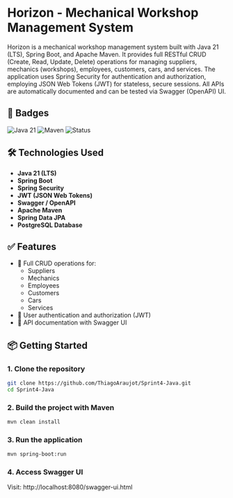 # Horizon - Mechanical Workshop Management System

Horizon is a mechanical workshop management system built with Java 21 (LTS), Spring Boot, and Apache Maven. It provides full RESTful CRUD (Create, Read, Update, Delete) operations for managing suppliers, mechanics (workshops), employees, customers, cars, and services. The application uses Spring Security for authentication and authorization, employing JSON Web Tokens (JWT) for stateless, secure sessions. All APIs are automatically documented and can be tested via Swagger (OpenAPI) UI.

## 🚀 Badges

![Java 21](https://img.shields.io/badge/Java-21-brightgreen)
![Maven](https://img.shields.io/badge/Maven-4.0.0-blue)
![Status](https://img.shields.io/badge/Status-In%20Development-orange)

## 🛠 Technologies Used

- **Java 21 (LTS)**
- **Spring Boot**
- **Spring Security**
- **JWT (JSON Web Tokens)**
- **Swagger / OpenAPI**
- **Apache Maven**
- **Spring Data JPA**
- **PostgreSQL Database**

## ✅ Features

- 🔧 Full CRUD operations for:
  - Suppliers
  - Mechanics
  - Employees
  - Customers
  - Cars
  - Services
- 🔐 User authentication and authorization (JWT)
- 📄 API documentation with Swagger UI

## 📦 Getting Started

### 1. Clone the repository

```bash
git clone https://github.com/ThiagoAraujot/Sprint4-Java.git
cd Sprint4-Java
```

### 2. Build the project with Maven

```bash
mvn clean install
```

### 3. Run the application

```bash
mvn spring-boot:run
```

### 4. Access Swagger UI

Visit: http://localhost:8080/swagger-ui.html
